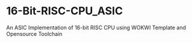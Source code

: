 # 16-Bit-RISC-CPU_ASIC
An ASIC Implementation of 16-bit RISC CPU using WOKWI Template and Opensource Toolchain
